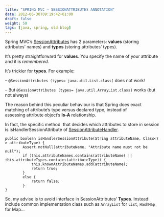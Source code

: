 ```yaml
---
title: "SPRING MVC – SESSIONATTRIBUTES ANNOTATION"
date: 2012-06-30T09:19:42+01:00
draft: false
weight: 50
tags: [java, spring, old blog]
---
```


Spring MVC’s [SessionAttributes](http://static.springsource.org/spring/docs/3.1.x/javadoc-api/org/springframework/web/bind/annotation/SessionAttributes.html) has 2 parameters: **values** (storing attributes’ names) and **types** (storing attributes’ types).

It’s pretty straightforward for **values**. You specify the name of your attribute and it is _remembered_.

It’s trickier for **types**. For example:

– `@SessionAttributes (types= java.util.List.class)` does not work!

– But `@SessionAttributes (types= java.util.ArrayList.class)` works (but not always)

The reason behind this peculiar behaviour is that Spring does exact matching of attribute’s type versus declared type, instead of assessing attribute object’s **Is-A** relationship.

In fact, the specific method  that decides which attributes to store in session is isHandlerSessionAttribute of [SessionAttributeHandler](http://static.springsource.org/spring/docs/3.1.x/javadoc-api/org/springframework/web/method/annotation/SessionAttributesHandler.html).

```
public boolean isHandlerSessionAttribute(String attributeName, Class<?> attributeType) {
        Assert.notNull(attributeName, "Attribute name must not be null");
        if (this.attributeNames.contains(attributeName) || this.attributeTypes.contains(attributeType)) {
            this.knownAttributeNames.add(attributeName);
            return true;
        }
        else {
            return false;
        }
}
```

So, my advise is to avoid interface in SessionAttributes’ **Types**. Instead include common implementation class such as `ArrayList` for `List`, `HashMap` for Map…